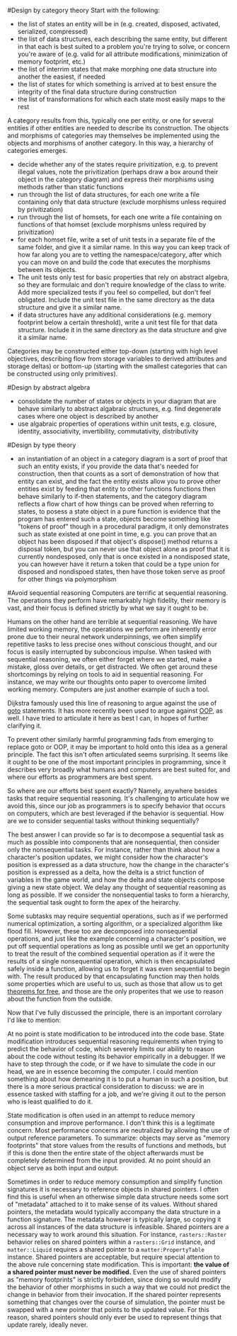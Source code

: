 #Design by category theory
Start with the following:

* the list of states an entity will be in (e.g. created, disposed, activated, serialized, compressed)
* the list of data structures, each describing the same entity, but different in that each is best suited to a problem you're trying to solve, or concern you're aware of (e.g. valid for all attribute modifications, minimization of memory footprint, etc.)
* the list of interrim states that make morphing one data structure into another the easiest, if needed
* the list of states for which something is arrived at to best ensure the integrity of the final data structure during construction
* the list of transformations for which each state most easily maps to the rest

A category results from this, typically one per entity, or one for several entities if other entities are needed to describe its construction. The objects and morphisms of categories may themselves be implemented using the objects and morphisms of another category. In this way, a hierarchy of categories emerges.

* decide whether any of the states require privitization, e.g. to prevent illegal values, note the privitization (perhaps draw a box around their object in the category diagram) and express their morphisms using methods rather than static functions 
* run through the list of data structures, for each one write a file containing only that data structure (exclude morphisms unless required by privitization)
* run through the list of homsets, for each one write a file containing on functions of that homset (exclude morphisms unless required by privitization)
* for each homset file, write a set of unit tests in a separate file of the same folder, and give it a similar name. In this way you can keep track of how far along you are to vetting the namespace/category, after which you can move on and build the code that executes the morphisms between its objects.
* The unit tests only test for basic properties that rely on abstract algebra, so they are formulaic and don't require knowledge of the class to write. Add more specialized tests if you feel so compelled, but don't feel obligated. Include the unit test file in the same directory as the data structure and give it a similar name.
* if data structures have any additional considerations (e.g. memory footprint below a certain threshold), write a unit test file for that data structure. Include it in the same directory as the data structure and give it a similar name. 

Categories may be constructed either top-down (starting with high level objectives, describing flow from storage variables to derived attributes and storage deltas) or bottom-up (starting with the smallest categories that can be constructed using only primitives). 

#Design by abstract algebra
* consolidate the number of states or objects in your diagram that are behave similarly to abstract algabraic structures,
  e.g. find degenerate cases where one object is described by another
* use algabraic properties of operations within unit tests, e.g. closure, identity, associativity, invertibility, commutativity, distributivity

#Design by type theory
* an instantiation of an object in a category diagram is a sort of proof that such an entity exists,
  if you provide the data that's needed for construction, then that counts as a sort of demonstration of how that entity can exist,
  and the fact the entity exists allow you to prove other entities exist by feeding that entity to other functions
  functions then behave similarly to if-then statements, and the category diagram reflects a flow chart of how things can be proved 
  when referring to states, to posess a state object in a pure function is evidence that the program has entered such a state,
  objects become something like "tokens of proof"
  though in a procedural paradigm, it only demonstrates such as state existed at one point in time,
  e.g. you can prove that an object has been disposed if that object's dispose() method returns a disposal token, 
  but you can never use that object alone as proof that it is currently nondesposed, only that is once existed in a nondisposed state,
  you can however have it return a token that could be a type union for disposed and nondispoed states, 
  then have those token serve as proof for other things via polymorphism

#Avoid sequential reasoning
Computers are terrific at sequential reasoning. The operations they perform have remarkably high fidelity, their memory is vast, and their focus is defined strictly by what we say it ought to be. 

Humans on the other hand are terrible at sequential reasoning. We have limited working memory, the operations we perform are inherently error prone due to their neural network underpinnings, we often simplify repetitive tasks to less precise ones without conscious thought, and our focus is easily interrupted by subconcious impulse. When tasked with sequential reasoning, we often either forget where we started, make a mistake, gloss over details, or get distracted. We often get around these shortcomings by relying on tools to aid in sequential reasoning. For instance, we may write our thoughts onto paper to overcome limited working memory. Computers are just another example of such a tool.

Dijkstra famously used this line of reasoning to argue against the use of [goto](https://homepages.cwi.nl/~storm/teaching/reader/Dijkstra68.pdf) statements. It has more recently been used to argue against [OOP](https://www.youtube.com/watch?v=pH-q2m5sb04&ab_channel=CppCon), as well. I have tried to articulate it here as best I can, in hopes of further clarifying it.

To prevent other similarly harmful programming fads from emerging to replace goto or OOP, it may be important to hold onto this idea as a general principle. The fact this isn't often articulated seems surprising. It seems like it ought to be one of the most important principles in programming, since it describes very broadly what humans and computers are best suited for, and where our efforts as programmers are best spent.

So where are our efforts best spent exactly? Namely, anywhere besides tasks that require sequential reasoning. It's challenging to articulate how we avoid this, since our job as programmers is to specify behavior that occurs on computers, which are best leveraged if the behavior is sequential. How are we to consider sequential tasks without thinking sequentially?

The best answer I can provide so far is to decompose a sequential task as much as possible into components that are nonsequential, then consider only the nonsequential tasks. For instance, rather than think about how a character's position updates, we might consider how the character's position is expressed as a data structure, how the change in the character's position is expressed as a delta, how the delta is a strict function of variables in the game world, and how the delta and state objects compose giving a new state object. We delay any thought of sequential reasoning as long as possible. If we consider the nonsequential tasks to form a hierarchy, the sequential task ought to form the apex of the heirarchy. 

Some subtasks may require sequential operations, such as if we performed numerical optimization, a sorting algorithm, or a specialized algorithm like flood fill. However, these too are decomposed into nonsequential operations, and just like the example concerning a character's position, we put off sequential operations as long as possible until we get an opportunity to treat the result of the combined sequential operation as if it were the results of a single nonsequential operation, which is then encapsulated safely inside a function, allowing us to forget it was even sequential to begin with. The result produced by that encapsulating function may then holds some properties which are useful to us, such as those that allow us to get [theorems for free](), and those are the only properites that we use to reason about the function from the outside.

Now that I've fully discussed the principle, there is an important corrolary I'd like to mention:

At no point is state modification to be introduced into the code base. State modification introduces sequential reasoning requirements when trying to predict the behavior of code, which severely limits our ability to reason about the code without testing its behavior empirically in a debugger. If we have to step through the code, or if we have to simulate the code in our head, we are in essence becoming the computer. I could mention something about how demeaning it is to put a human in such a position, but there is a more serious practical consideration to discuss: we are in essence tasked with staffing for a job, and we're giving it out to the person who is least qualified to do it.

State modification is often used in an attempt to reduce memory consumption and improve performance. I don't think this is a legitimate concern. Most performance concerns are neutralized by allowing the use of output reference parameters. To summarize: objects may serve as "memory footprints" that store values from the results of functions and methods, but if this is done then the entire state of the object afterwards must be completely determined from the input provided. At no point should an object serve as both input and output. 

Sometimes in order to reduce memory consumption and simplify function signatures it is necessary to reference objects in shared pointers. I often find this is useful when an otherwise simple data structure needs some sort of "metadata" attached to it to make sense of its values. Without shared pointers, the metadata would typically accompany the data structure in a function signature. The metadata however is typically large, so copying it across all instances of the data structure is infeasible. Shared pointers are a necessary way to work around this situation. For instance, `rasters::Raster` behavior relies on shared pointers within a `rasters::Grid` instance, and `matter::Liquid` requires a shared pointer to a `matter:PropertyTable` instance. Shared pointers are acceptable, but require special attention to the above rule concerning state modification. This is important: **the value of a shared pointer must never be modified.** Even the use of shared pointers as "memory footprints" is strictly forbidden, since doing so would modify the behavior of other morphisms in such a way that we could not predict the change in behavior from their invocation. If the shared pointer represents something that changes over the course of simulation, the pointer must be swapped with a new pointer that points to the updated value. For this reason, shared pointers should only ever be used to represent things that update rarely, ideally never. 

